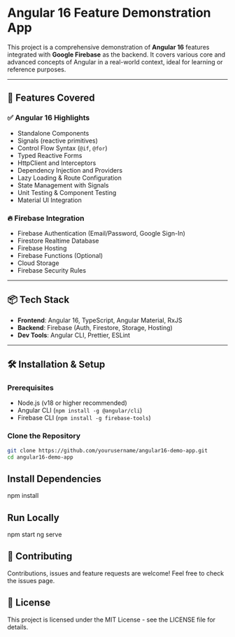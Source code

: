 # Angular 16 Feature Demonstration App

This project is a comprehensive demonstration of **Angular 16** features integrated with **Google Firebase** as the backend. It covers various core and advanced concepts of Angular in a real-world context, ideal for learning or reference purposes.

---

## 🚀 Features Covered

### ✅ Angular 16 Highlights
- Standalone Components
- Signals (reactive primitives)
- Control Flow Syntax (`@if`, `@for`)
- Typed Reactive Forms
- HttpClient and Interceptors
- Dependency Injection and Providers
- Lazy Loading & Route Configuration
- State Management with Signals
- Unit Testing & Component Testing
- Material UI Integration

### 🔥 Firebase Integration
- Firebase Authentication (Email/Password, Google Sign-In)
- Firestore Realtime Database
- Firebase Hosting
- Firebase Functions (Optional)
- Cloud Storage
- Firebase Security Rules

---

## 📦 Tech Stack

- **Frontend**: Angular 16, TypeScript, Angular Material, RxJS
- **Backend**: Firebase (Auth, Firestore, Storage, Hosting)
- **Dev Tools**: Angular CLI, Prettier, ESLint

---

## 🛠️ Installation & Setup

### Prerequisites
- Node.js (v18 or higher recommended)
- Angular CLI (`npm install -g @angular/cli`)
- Firebase CLI (`npm install -g firebase-tools`)

### Clone the Repository
```bash
git clone https://github.com/yourusername/angular16-demo-app.git
cd angular16-demo-app
```

## Install Dependencies
npm install

## Run Locally
npm start 
ng serve

## 🙌 Contributing
Contributions, issues and feature requests are welcome!
Feel free to check the issues page.

## 📄 License
This project is licensed under the MIT License - see the LICENSE file for details.

